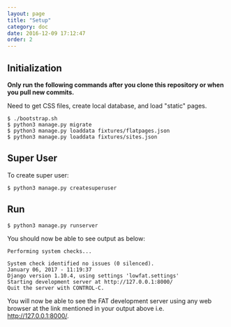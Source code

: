 ```yaml
---
layout: page
title: "Setup"
category: doc
date: 2016-12-09 17:12:47
order: 2
---
```

## Initialization

**Only run the following commands after you clone this repository
or when you pull new commits.**

Need to get CSS files,
create local database, and
load "static" pages.

~~~
$ ./bootstrap.sh
$ python3 manage.py migrate
$ python3 manage.py loaddata fixtures/flatpages.json
$ python3 manage.py loaddata fixtures/sites.json
~~~

## Super User

To create super user:

~~~
$ python3 manage.py createsuperuser
~~~

## Run

~~~
$ python3 manage.py runserver
~~~

You should now be able to see output as below:
  
~~~
Performing system checks...

System check identified no issues (0 silenced).
January 06, 2017 - 11:19:37
Django version 1.10.4, using settings 'lowfat.settings'
Starting development server at http://127.0.0.1:8000/
Quit the server with CONTROL-C.
~~~

You will now be able to see the FAT development server using any web browser at the link mentioned in your output above i.e. 
http://127.0.0.1:8000/. 


